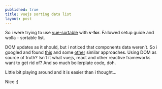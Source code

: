 ```yaml
---
published: true
title: vuejs sorting data list
layout: post
---
```

So i were trying to use [vue-sortable](http://sagalbot.github.io/vue-sortable/) with **v-for**. Fallowed setup guide and wolla - sortable list.

<script src="https://gist.github.com/revati/6a852ddc79de0adc386f85167e7e4487/cdac87ea93c9ab0bd522e269905ed44c77e491d5.js"></script>

DOM updates as it should, but i noticed that components data weren’t. So i googled and found [this](https://jsfiddle.net/peterburrell/rubagbc5/5/) and some [other](https://forum.vuejs.org/topic/888/best-way-to-keep-sortable-lists-in-order/4) similar approaches. Using DOM as source of truth? Isn’t it what vuejs, react and other reactive frameworks want to get rid of? And so much boilerplate code, doh.

Little bit playing around and it is easier than i thought...

<script src="https://gist.github.com/revati/6a852ddc79de0adc386f85167e7e4487.js"></script>

Nice :)